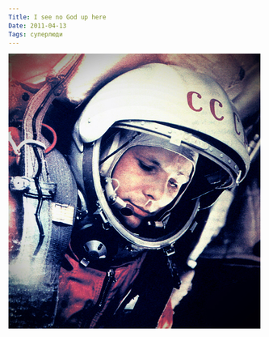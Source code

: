 ```yaml
---
Title: I see no God up here
Date: 2011-04-13
Tags: суперлюди
---
```


![gagarin.jpg](images/gagarin.jpg)